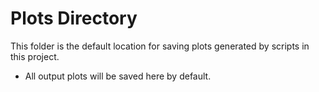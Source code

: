 # Plots Directory

This folder is the default location for saving plots generated by scripts in this project.

- All output plots will be saved here by default.
